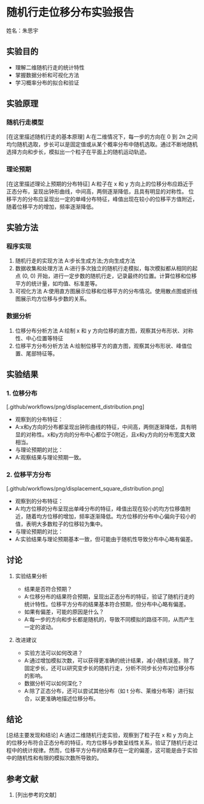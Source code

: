 # 随机行走位移分布实验报告

姓名：朱思宇

## 实验目的
- 理解二维随机行走的统计特性
- 掌握数据分析和可视化方法
- 学习概率分布的拟合和验证

## 实验原理
### 随机行走模型
[在这里描述随机行走的基本原理]
A:在二维情况下，每一步的方向在 0 到 2π 之间均匀随机选取，步长可以是固定值或从某个概率分布中随机选取。通过不断地随机选择方向和步长，模拟出一个粒子在平面上的随机运动轨迹。
### 理论预期
[在这里描述理论上预期的分布特征]
A:粒子在 x 和 y 方向上的位移分布应趋近于正态分布，呈现出钟形曲线，中间高，两侧逐渐降低，且具有明显的对称性。
位移平方的分布应呈现出一定的单峰分布特征，峰值出现在较小的位移平方值附近，随着位移平方的增加，频率逐渐降低。
## 实验方法
### 程序实现
1. 随机行走的实现方法
 A:步长生成方法;方向生成方法
2. 数据收集和处理方法
 A:进行多次独立的随机行走模拟，每次模拟都从相同的起点 (0, 0) 开始，进行一定步数的随机行走，记录最终的位置。计算位移和位移平方的统计量，如均值、标准差等。
3. 可视化方法
 A:使用直方图展示位移和位移平方的分布情况。使用散点图或折线图展示均方位移与步数的关系。

### 数据分析
1. 位移分布分析方法
   A:绘制 x 和 y 方向位移的直方图，观察其分布形状、对称性、中心位置等特征
2. 位移平方分布分析方法
   A:绘制位移平方的直方图，观察其分布形状、峰值位置、尾部特征等。

## 实验结果
### 1. 位移分布
[.github/workflows/png/displacement_distribution.png]
- 观察到的分布特征：
- A:x和y方向的分布都呈现出钟形曲线的特征，中间高，两侧逐渐降低，具有明显的对称性。x和y方向的分布中心都位于0附近，且x和y方向的分布宽度大致相当。
- 与理论预期的对比：
- A:观察结果与理论预期一致。

### 2. 位移平方分布
[.github/workflows/png/displacement_square_distribution.png]
- 观察到的分布特征：
- A:均方位移的分布呈现出单峰分布的特征，峰值出现在较小的均方位移值附近，随着均方位移的增加，频率逐渐降低。均方位移的分布中心偏向于较小的值，表明大多数粒子的位移较为集中。
- 与理论预期的对比：
- A:实验结果与理论预期基本一致，但可能由于随机性导致分布中心略有偏差。

## 讨论
1. 实验结果分析
   - 结果是否符合预期？
   - A:位移分布的结果符合预期，呈现出正态分布的特征，验证了随机行走的统计特性。位移平方分布的结果基本符合预期，但分布中心略有偏差。
   - 如果有偏差，可能的原因是什么？
   - A:每一步的方向和步长都是随机的，导致不同模拟的路径不同，从而产生一定的波动。

2. 改进建议
   - 实验方法可以如何改进？
   - A:通过增加模拟次数，可以获得更准确的统计结果，减小随机误差。除了固定步长，还可以研究变步长的随机行走，分析不同步长分布对位移分布的影响。
   - 数据分析可以如何深化？
   - A:除了正态分布，还可以尝试其他分布（如 t 分布、莱维分布等）进行拟合，以更准确地描述位移分布。

## 结论
[总结主要发现和结论]
A:通过二维随机行走实验，观察到了粒子在 x 和 y 方向上的位移分布符合正态分布的特征，均方位移与步数呈线性关系，验证了随机行走过程中的统计规律。然而，位移平方分布的结果存在一定的偏差，这可能是由于实验中的随机性和有限的模拟次数所导致的。
## 参考文献
1. [列出参考的文献]
